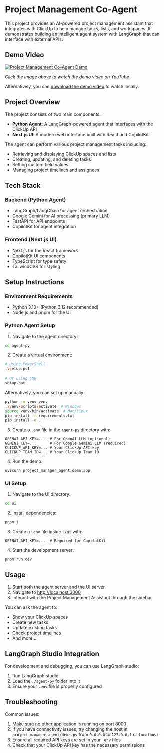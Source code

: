 # Project Management Co-Agent

This project provides an AI-powered project management assistant that integrates with ClickUp to help manage tasks, lists, and workspaces. It demonstrates building an intelligent agent system with LangGraph that can interface with external APIs.

## Demo Video
[![Project Management Co-Agent Demo](https://img.youtube.com/vi/Nt1MJ2SyBDs/0.jpg)](https://youtu.be/Nt1MJ2SyBDs)

*Click the image above to watch the demo video on YouTube*

Alternatively, you can [download the demo video](./demo_video.mp4) to watch locally.


## Project Overview

The project consists of two main components:
- **Python Agent**: A LangGraph-powered agent that interfaces with the ClickUp API
- **Next.js UI**: A modern web interface built with React and CopilotKit

The agent can perform various project management tasks including:
- Retrieving and displaying ClickUp spaces and lists
- Creating, updating, and deleting tasks
- Setting custom field values
- Managing project timelines and assignees

## Tech Stack

### Backend (Python Agent)
- LangGraph/LangChain for agent orchestration
- Google Gemini for AI processing (primary LLM)
- FastAPI for API endpoints
- CopilotKit for agent integration

### Frontend (Next.js UI)
- Next.js for the React framework
- CopilotKit UI components
- TypeScript for type safety
- TailwindCSS for styling

## Setup Instructions

### Environment Requirements
- Python 3.10+ (Python 3.12 recommended)
- Node.js and pnpm for the UI

### Python Agent Setup

1. Navigate to the agent directory:
```sh
cd agent-py
```

2. Create a virtual environment:
```sh
# Using PowerShell
.\setup.ps1

# Or using CMD
setup.bat
```

Alternatively, you can set up manually:
```sh
python -m venv venv
.\venv\Scripts\activate  # Windows
source venv/bin/activate  # Mac/Linux
pip install -r requirements.txt
pip install -e .
```

3. Create a `.env` file in the `agent-py` directory with:
```
OPENAI_API_KEY=...  # For OpenAI LLM (optional)
GEMINI_KEY=...      # For Google Gemini LLM (required)
CLICKUP_API_KEY=... # Your ClickUp API key
CLICKUP_TEAM_ID=... # Your ClickUp Team ID
```

4. Run the demo:
```sh
uvicorn project_manager_agent.demo:app
```

### UI Setup

1. Navigate to the UI directory:
```sh
cd ui
```

2. Install dependencies:
```sh
pnpm i
```

3. Create a `.env` file inside `./ui` with:
```
OPENAI_API_KEY=...  # Required for CopilotKit
```

4. Start the development server:
```sh
pnpm run dev
```

## Usage

1. Start both the agent server and the UI server
2. Navigate to [http://localhost:3000](http://localhost:3000)
3. Interact with the Project Management Assistant through the sidebar

You can ask the agent to:
- Show your ClickUp spaces
- Create new tasks
- Update existing tasks
- Check project timelines
- And more...

## LangGraph Studio Integration

For development and debugging, you can use LangGraph studio:

1. Run LangGraph studio
2. Load the `./agent-py` folder into it
3. Ensure your `.env` file is properly configured

## Troubleshooting

Common issues:
1. Make sure no other application is running on port 8000
2. If you have connectivity issues, try changing the host in `project_manager_agent/demo.py` from `0.0.0.0` to `127.0.0.1` or `localhost`
3. Ensure all required API keys are set in your `.env` files
4. Check that your ClickUp API key has the necessary permissions
